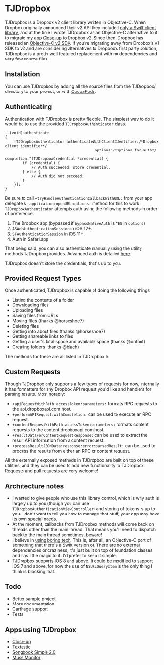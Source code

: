 # TJDropbox

TJDropbox is a Dropbox v2 client library written in Objective-C. When Dropbox originally announced their v2 API they included [only a Swift client library]((https://www.dropboxforum.com/hc/en-us/community/posts/204715229-To-use-API-v2-in-iOS-platform-we-need-an-objective-C-version)), and at the time I wrote TJDropbox as an Objective-C alternative to it to migrate my app [Close-up](https://itunes.apple.com/app/id515789135) to Dropbox v2. Since then, Dropbox has released an [Objective-C v2 SDK](https://github.com/dropbox/dropbox-sdk-obj-c). If you’re migrating away from Dropbox’s v1 SDK to v2 and are considering alternatives to Dropbox’s first party solution, TJDropbox is a pretty well featured replacement with no dependencies and very few source files.

## Installation

You can use TJDropbox by adding all the source files from the TJDropbox/ directory to your project, or with [CocoaPods](https://cocoapods.org).

## <a name="auth">Authenticating</a>

Authentication with TJDropbox is pretty flexible. The simplest way to do it would be to use the provided `TJDropboxAuthenticator` class.

```objc
- (void)authenticate
{
    [TJDropboxAuthenticator authenticateWithClientIdentifier:/*Dropbox client identifier*/
                                         options:/*Options for auth*/
                                                  completion:^(TJDropboxCredential *credential) {
        if (credential) {
            // Auth succeeded, store credential.
        } else {
            // Auth did not succeed.
        }
    }];
}
```

Be sure to call `+tryHandleAuthenticationCallbackWithURL:` from your app delegate's `-application:openURL:options:` method for this to work. `TJDropboxAuthenticator` attempts auth using the following methods in order of preference.

1. The Dropbox app (bypassed if `bypassNativeAuth` is `YES` in `options`)
2. `ASWebAuthenticationSession` in iOS 12+.
3. `SFAuthenticationSession` in iOS 11+.
4. Auth in Safari.app

That being said, you can also authenticate manually using the utility methods TJDropbox provides. Advanced auth is detailed [here](Docs/advanced-auth.md).

TJDropbox doesn't store the credentials, that's up to you.

## Provided Request Types

Once authenticated, TJDropbox is capable of doing the following things

- Listing the contents of a folder
- Downloading files
- Uploading files
- Saving files from URLs
- Moving files (thanks @horseshoe7)
- Deleting files
- Getting info about files (thanks @horseshoe7)
- Getting shareable links to files
- Getting a user's total space and available space (thanks @onfoot)
- Creating folders (thanks @blach)

The methods for these are all listed in TJDropbox.h.

## Custom Requests

Though TJDropbox only supports a few types of requests for now, internally it has formatters for any Dropbox API request you'd like and handlers for parsing results. Most notably:

- `+apiRequestWithPath:accessToken:parameters:` formats RPC requests to the api.dropboxapi.com host.
- `+performAPIRequest:withCompletion:` can be used to execute an RPC request.
- `+contentRequestWithPath:accessToken:parameters:` formats content requests to the content.dropboxapi.com host.
- `+resultDataForContentRequestResponse:` can be used to extract the result API information from a content request.
- `+processResultJSONData:response:error:parsedResult:` can be used to process the results from either an RPC or content request.

All the externally exposed methods in TJDropbox are built on top of these utilities, and they can be used to add new functionality to TJDropbox. Requests and pull requests are very welcome!

## Architecture notes

- I wanted to give people who use this library control, which is why auth is largely up to you (though you can use `TJDropboxAuthenticationViewController`) and storing of tokens is up to you. I don't want to tell you how to manage that stuff, your app may have its own special needs.
- At the moment, callbacks from TJDropbox methods will come back on threads other than the main thread. That means you'll need to dispatch back to the main thread sometimes, beware!
- I believe in [using boring tech](http://mcfunley.com/choose-boring-technology). This is, after all, an Objective-C port of something that there's a Swift version of. There are no external dependencies or craziness, it's just built on top of foundation classes and has little magic to it. I'd prefer to keep it simple.
- TJDropbox supports iOS 8 and above. It could be modified to support iOS 7 and above, for now the use of `NSURLQueryItem` is the only thing I think is blocking that.

## Todo

- Better sample project
- More documentation
- Carthage support
- Tests

## Apps using TJDropbox

- [Close-up](https://itunes.apple.com/app/id515789135)
- [Textastic](https://www.textasticapp.com)
- [Songbook Simple 2.0](http://itunes.apple.com/app/id728359573)
- [Muse Monitor](https://itunes.apple.com/app/id988527143)
